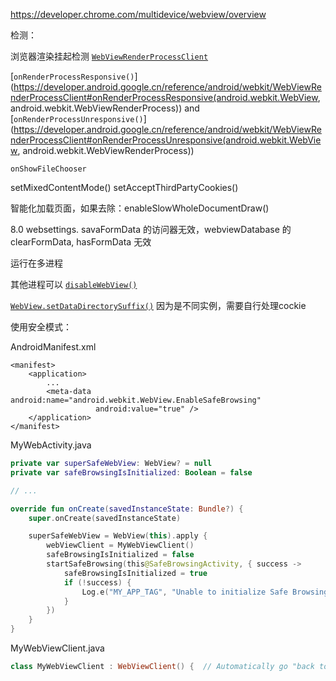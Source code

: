 https://developer.chrome.com/multidevice/webview/overview  



检测：

浏览器渲染挂起检测 [`WebViewRenderProcessClient`](https://developer.android.google.cn/reference/android/webkit/WebViewRenderProcessClient)

 [`onRenderProcessResponsive()`](https://developer.android.google.cn/reference/android/webkit/WebViewRenderProcessClient#onRenderProcessResponsive(android.webkit.WebView, android.webkit.WebViewRenderProcess)) and [`onRenderProcessUnresponsive()`](https://developer.android.google.cn/reference/android/webkit/WebViewRenderProcessClient#onRenderProcessUnresponsive(android.webkit.WebView, android.webkit.WebViewRenderProcess))



`onShowFileChooser`  

setMixedContentMode()  setAcceptThirdPartyCookies()

智能化加载页面，如果去除：enableSlowWholeDocumentDraw()



8.0 websettings. savaFormData 的访问器无效，webviewDatabase 的clearFormData, hasFormData 无效  

运行在多进程  



其他进程可以 [`disableWebView()`](https://developer.android.google.cn/reference/android/webkit/WebView#disableWebView())   

[`WebView.setDataDirectorySuffix()`](https://developer.android.google.cn/reference/android/webkit/WebView#setDataDirectorySuffix(java.lang.String))  因为是不同实例，需要自行处理cockie  



使用安全模式：

AndroidManifest.xml

```
<manifest>
    <application>
        ...
        <meta-data android:name="android.webkit.WebView.EnableSafeBrowsing"
                   android:value="true" />
    </application>
</manifest>
```

MyWebActivity.java

```kotlin
private var superSafeWebView: WebView? = null
private var safeBrowsingIsInitialized: Boolean = false

// ...

override fun onCreate(savedInstanceState: Bundle?) {
    super.onCreate(savedInstanceState)

    superSafeWebView = WebView(this).apply {
        webViewClient = MyWebViewClient()
        safeBrowsingIsInitialized = false
        startSafeBrowsing(this@SafeBrowsingActivity, { success ->
            safeBrowsingIsInitialized = true
            if (!success) {
                Log.e("MY_APP_TAG", "Unable to initialize Safe Browsing!")
            }
        })
    }
}
```

MyWebViewClient.java

```kotlin
class MyWebViewClient : WebViewClient() {  // Automatically go "back to safety" when attempting to load a website that  // Safe Browsing has identified as a known threat. An instance of WebView  // calls this method only after Safe Browsing is initialized, so there's no  // conditional logic needed here.  override fun onSafeBrowsingHit(      view: WebView,      request: WebResourceRequest,      threatType: Int,      callback: SafeBrowsingResponse  ) {    // The "true" argument indicates that your app reports incidents like    // this one to Safe Browsing.    callback.backToSafety(true)    Toast.makeText(view.context, "Unsafe web page blocked.", Toast.LENGTH_LONG).show()  }}
```

